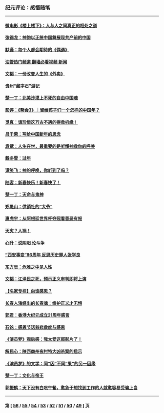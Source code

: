 ### 纪元评论：感悟随笔
---
#### [微电影《楼上楼下》：人与人之间真正的相处之道](../../pages/nsc1035/n13944319.md?03170330) 
#### [张锡龙：神韵以正统中国舞展现共产前的中国](../../pages/nsc1035/n13939727.md?03170330) 
#### [默谨：每个人都会期待的《偶遇》](../../pages/nsc1035/n13939091.md?03170330) 
#### [油管热门频道 翻墙必看视频 新闻](ok?03170330)
#### [文韬：一份改变人生的《外卖》](../../pages/nsc1035/n13931822.md?03170330) 
#### [贵州“藏字石”游记](../../pages/nsc1035/n13923310.md?03170330) 
#### [楚一丁：北美沙漠上不死的自由中国魂](../../pages/nsc1035/n13921879.md?03170330) 
#### [影评：《聚会3》｜留给孩子们一个怎样的中国年？](../../pages/nsc1035/n13919652.md?03170330) 
#### [觅真：请珍惜这万古不遇的得救机缘！](../../pages/nsc1035/n13917157.md?03170330) 
#### [吕千荣：写给中国新年的思念](../../pages/nsc1035/n13915103.md?03170330) 
#### [袁斌：人生在世，最重要的是听懂神救你的呼唤](../../pages/nsc1035/n13914636.md?03170330) 
#### [戴冬雪：过年](../../pages/nsc1035/n13913311.md?03170330) 
#### [谭笑飞：神的呼唤，你听到了吗？](../../pages/nsc1035/n13912603.md?03170330) 
#### [陆客：新春快乐！新春快了！](../../pages/nsc1035/n13911771.md?03170330) 
#### [楚一丁：天命与鬼神](../../pages/nsc1035/n13904371.md?03170330) 
#### [郑愚山：供销社的“大爷”](../../pages/nsc1035/n13904409.md?03170330) 
#### [惠虎宇：从阿根廷世界杯夺冠看善恶有报](../../pages/nsc1035/n13889438.md?03170330) 
#### [天灾？人祸！](../../pages/nsc1035/n13900104.md?03170330) 
#### [心升：说阴阳 论斗争](../../pages/nsc1035/n13885189.md?03170330) 
#### [“西安事变”86周年 反思历史罪人张学良](../../pages/nsc1035/n13882019.md?03170330) 
#### [东方觉：危难之中见人性](../../pages/nsc1035/n13881549.md?03170330) 
#### [文韬：江泽民之死，预示正义审判即将上演](../../pages/nsc1035/n13877698.md?03170330) 
#### [【名家专栏】向谁感恩？](../../pages/nsc1035/n13873797.md?03170330) 
#### [长春人演绎出的长春魂：维护正义才无惧](../../pages/nsc1035/n13871764.md?03170330) 
#### [郭君：香港大纪元成立21周年感言](../../pages/nsc1035/n13871269.md?03170330) 
#### [石铭：感恩节话慈悲救度与感恩](../../pages/nsc1035/n13869863.md?03170330) 
#### [《演员梦》观后感：我太爱这部影片了！](../../pages/nsc1035/n13866783.md?03170330) 
#### [解民心：陕西商州夜村特大凶杀案的启示](../../pages/nsc1035/n13865339.md?03170330) 
#### [《演员梦》的文学：同“因”不同“果”的另一因缘](../../pages/nsc1035/n13863930.md?03170330) 
#### [楚一丁：文化与帝王](../../pages/nsc1035/n13863143.md?03170330) 
#### [郭振鹤：天下没有白吃午餐，愈急于想找到工作的人就愈容易受骗上当](../../pages/nsc1035/n13860772.md?03170330) 

---
#### 第 [ [56](./56.md?03170330) / [55](./55.md?03170330) / [54](./54.md?03170330) / [53](./53.md?03170330) / [52](./52.md?03170330) / [51](./51.md?03170330) / [50](./50.md?03170330) / [49](./49.md?03170330) ] 页
